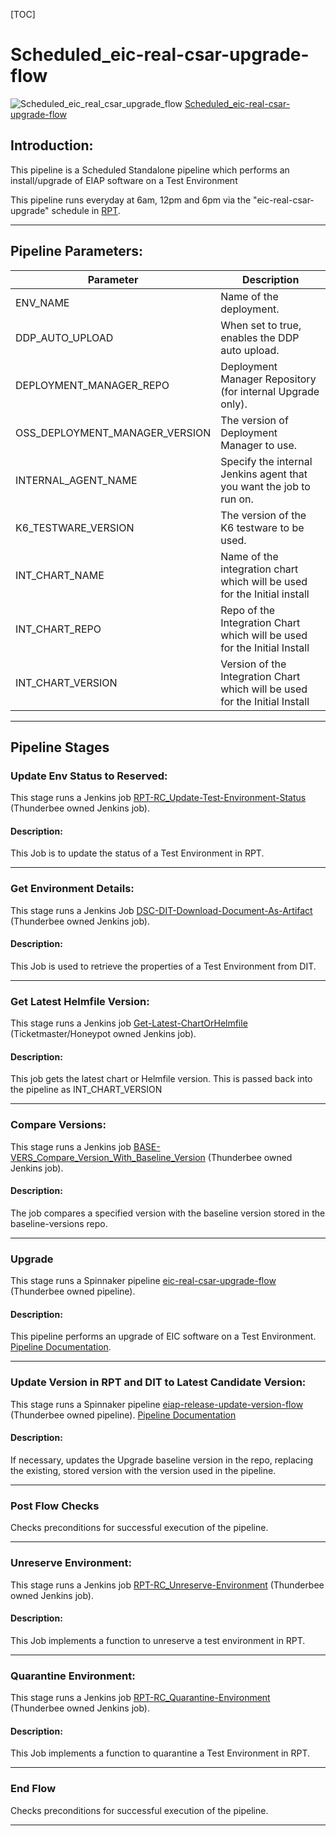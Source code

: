 [TOC]

# Scheduled_eic-real-csar-upgrade-flow

![Scheduled_eic_real_csar_upgrade_flow](../diagrams/Scheduled_eic-real-csar-upgrade-flow.png)
[Scheduled_eic-real-csar-upgrade-flow](https://spinnaker.rnd.gic.ericsson.se/#/applications/eiap-release-e2e-cicd/executions/configure/b7a2f12d-3b11-4717-93d4-60316d1d35ad)
## Introduction:
This pipeline is a Scheduled Standalone pipeline which performs an install/upgrade of EIAP software on a Test Environment

This pipeline runs everyday at 6am, 12pm and 6pm via the "eic-real-csar-upgrade" schedule in [RPT](https://rpt.ews.gic.ericsson.se/#/schedules).
 * * *

## Pipeline Parameters:
| Parameter | Description |
|-----|-----|
| ENV_NAME | Name of the deployment. |
| DDP_AUTO_UPLOAD | When set to true, enables the DDP auto upload. |
| DEPLOYMENT_MANAGER_REPO | Deployment Manager Repository (for internal Upgrade only). |
| OSS_DEPLOYMENT_MANAGER_VERSION | The version of Deployment Manager to use. |
| INTERNAL_AGENT_NAME | Specify the internal Jenkins agent that you want the job to run on. |
| K6_TESTWARE_VERSION | The version of the K6 testware to be used. |
| INT_CHART_NAME | Name of the integration chart which will be used for the Initial install |
| INT_CHART_REPO | Repo of the Integration Chart which will be used for the Initial Install |
| INT_CHART_VERSION | Version of the Integration Chart which will be used for the Initial Install |
* * *
## Pipeline Stages

### Update Env Status to Reserved:
This stage runs a Jenkins job [RPT-RC_Update-Test-Environment-Status](https://fem5s11-eiffel216.eiffel.gic.ericsson.se:8443/jenkins/job/RPT-RC_Update-Test-Environment-Status) (Thunderbee owned Jenkins job).

#### Description:
This Job is to update the status of a Test Environment in RPT.

 * * *
### Get Environment Details:
This stage runs a Jenkins Job [DSC-DIT-Download-Document-As-Artifact](https://fem5s11-eiffel216.eiffel.gic.ericsson.se:8443/jenkins/job/DSC-DIT-Download-Document-As-Artifact) (Thunderbee owned Jenkins job).

#### Description:
This Job is used to retrieve the properties of a Test Environment from DIT.

 * * *
### Get Latest Helmfile Version:
This stage runs a Jenkins job [Get-Latest-ChartOrHelmfile](https://fem5s11-eiffel052.eiffel.gic.ericsson.se:8443/jenkins/job/Get-Latest-ChartOrHelmfile) (Ticketmaster/Honeypot owned Jenkins job).

#### Description:
This job gets the latest chart or Helmfile version.
This is passed back into the pipeline as INT_CHART_VERSION

 * * *
### Compare Versions:
This stage runs a Jenkins job [BASE-VERS_Compare_Version_With_Baseline_Version](https://fem5s11-eiffel216.eiffel.gic.ericsson.se:8443/jenkins/job/BASE-VERS_Compare_Version_With_Baseline_Version) (Thunderbee owned Jenkins job).

#### Description:
The job compares a specified version with the baseline version stored in the baseline-versions repo.

 * * *
### Upgrade
This stage runs a Spinnaker pipeline [eic-real-csar-upgrade-flow](https://spinnaker.rnd.gic.ericsson.se/#/applications/eiap-release-e2e-cicd/executions/configure/f33e58e5-c011-4875-8060-2fa6a040960e) (Thunderbee owned pipeline).

#### Description:
This pipeline performs an upgrade of EIC software on a Test Environment.
[Pipeline Documentation](../../caap_internal_child_flows/documentation/eic_real_csar_upgrade_flow.md).

 * * *
### Update Version in RPT and DIT to Latest Candidate Version:
This stage runs a Spinnaker pipeline [eiap-release-update-version-flow](https://spinnaker.rnd.gic.ericsson.se/#/applications/eiap-release-e2e-cicd/executions/configure/73d3e805-7a92-4ec3-9f73-ad18d1432a2f) (Thunderbee owned pipeline). [Pipeline Documentation](../../taap_release_child_flows/documentation/eiap_release_update_version_flow.md)

#### Description:
If necessary, updates the Upgrade baseline version in the repo, replacing the existing, stored version with the version used in the pipeline.

 * * *
### Post Flow Checks

Checks preconditions for successful execution of the pipeline.

 * * *
### Unreserve Environment:
This stage runs a Jenkins job [RPT-RC_Unreserve-Environment](https://fem5s11-eiffel216.eiffel.gic.ericsson.se:8443/jenkins/job/RPT-RC_Unreserve-Environment) (Thunderbee owned Jenkins job).

#### Description:
This Job implements a function to unreserve a test environment in RPT.

 * * *
### Quarantine Environment:
This stage runs a Jenkins job [RPT-RC_Quarantine-Environment](https://fem5s11-eiffel216.eiffel.gic.ericsson.se:8443/jenkins/job/RPT-RC_Quarantine-Environment) (Thunderbee owned Jenkins job).

#### Description:
This Job implements a function to quarantine a Test Environment in RPT.

 * * *
### End Flow

Checks preconditions for successful execution of the pipeline.
 * * *
